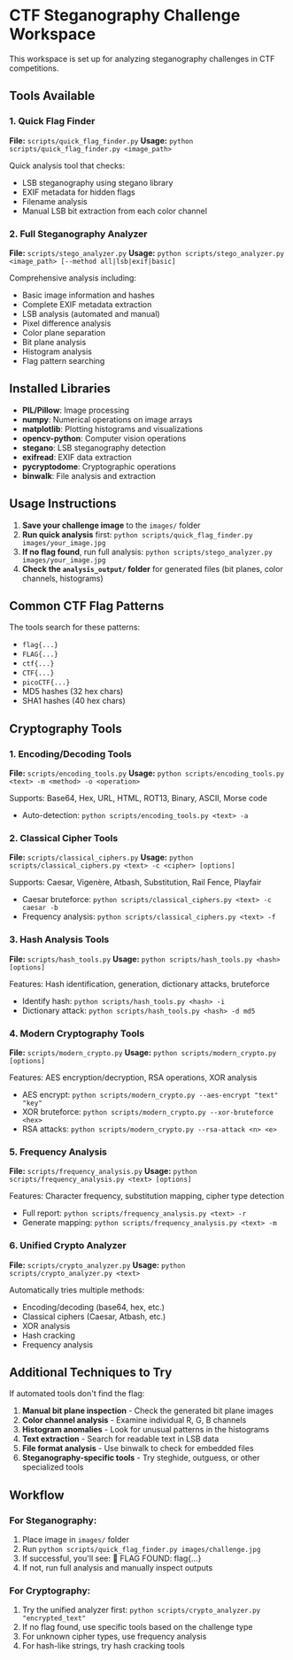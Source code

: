 # CTF Steganography Challenge Workspace

This workspace is set up for analyzing steganography challenges in CTF competitions.

## Tools Available

### 1. Quick Flag Finder
**File:** `scripts/quick_flag_finder.py`
**Usage:** `python scripts/quick_flag_finder.py <image_path>`

Quick analysis tool that checks:
- LSB steganography using stegano library
- EXIF metadata for hidden flags
- Filename analysis
- Manual LSB bit extraction from each color channel

### 2. Full Steganography Analyzer
**File:** `scripts/stego_analyzer.py` 
**Usage:** `python scripts/stego_analyzer.py <image_path> [--method all|lsb|exif|basic]`

Comprehensive analysis including:
- Basic image information and hashes
- Complete EXIF metadata extraction
- LSB analysis (automated and manual)
- Pixel difference analysis
- Color plane separation
- Bit plane analysis
- Histogram analysis
- Flag pattern searching

## Installed Libraries

- **PIL/Pillow**: Image processing
- **numpy**: Numerical operations on image arrays
- **matplotlib**: Plotting histograms and visualizations
- **opencv-python**: Computer vision operations
- **stegano**: LSB steganography detection
- **exifread**: EXIF data extraction
- **pycryptodome**: Cryptographic operations
- **binwalk**: File analysis and extraction

## Usage Instructions

1. **Save your challenge image** to the `images/` folder
2. **Run quick analysis** first: `python scripts/quick_flag_finder.py images/your_image.jpg`
3. **If no flag found**, run full analysis: `python scripts/stego_analyzer.py images/your_image.jpg`
4. **Check the `analysis_output/` folder** for generated files (bit planes, color channels, histograms)

## Common CTF Flag Patterns

The tools search for these patterns:
- `flag{...}`
- `FLAG{...}`
- `ctf{...}`
- `CTF{...}`
- `picoCTF{...}`
- MD5 hashes (32 hex chars)
- SHA1 hashes (40 hex chars)

## Cryptography Tools

### 1. Encoding/Decoding Tools
**File:** `scripts/encoding_tools.py`
**Usage:** `python scripts/encoding_tools.py <text> -m <method> -o <operation>`

Supports: Base64, Hex, URL, HTML, ROT13, Binary, ASCII, Morse code
- Auto-detection: `python scripts/encoding_tools.py <text> -a`

### 2. Classical Cipher Tools
**File:** `scripts/classical_ciphers.py`
**Usage:** `python scripts/classical_ciphers.py <text> -c <cipher> [options]`

Supports: Caesar, Vigenère, Atbash, Substitution, Rail Fence, Playfair
- Caesar bruteforce: `python scripts/classical_ciphers.py <text> -c caesar -b`
- Frequency analysis: `python scripts/classical_ciphers.py <text> -f`

### 3. Hash Analysis Tools
**File:** `scripts/hash_tools.py`
**Usage:** `python scripts/hash_tools.py <hash> [options]`

Features: Hash identification, generation, dictionary attacks, bruteforce
- Identify hash: `python scripts/hash_tools.py <hash> -i`
- Dictionary attack: `python scripts/hash_tools.py <hash> -d md5`

### 4. Modern Cryptography Tools
**File:** `scripts/modern_crypto.py`
**Usage:** `python scripts/modern_crypto.py [options]`

Features: AES encryption/decryption, RSA operations, XOR analysis
- AES encrypt: `python scripts/modern_crypto.py --aes-encrypt "text" "key"`
- XOR bruteforce: `python scripts/modern_crypto.py --xor-bruteforce <hex>`
- RSA attacks: `python scripts/modern_crypto.py --rsa-attack <n> <e>`

### 5. Frequency Analysis
**File:** `scripts/frequency_analysis.py`
**Usage:** `python scripts/frequency_analysis.py <text> [options]`

Features: Character frequency, substitution mapping, cipher type detection
- Full report: `python scripts/frequency_analysis.py <text> -r`
- Generate mapping: `python scripts/frequency_analysis.py <text> -m`

### 6. Unified Crypto Analyzer
**File:** `scripts/crypto_analyzer.py`
**Usage:** `python scripts/crypto_analyzer.py <text>`

Automatically tries multiple methods:
- Encoding/decoding (base64, hex, etc.)
- Classical ciphers (Caesar, Atbash, etc.)
- XOR analysis
- Hash cracking
- Frequency analysis

## Additional Techniques to Try

If automated tools don't find the flag:
1. **Manual bit plane inspection** - Check the generated bit plane images
2. **Color channel analysis** - Examine individual R, G, B channels
3. **Histogram anomalies** - Look for unusual patterns in the histograms
4. **Text extraction** - Search for readable text in LSB data
5. **File format analysis** - Use binwalk to check for embedded files
6. **Steganography-specific tools** - Try steghide, outguess, or other specialized tools

## Workflow

### For Steganography:
1. Place image in `images/` folder
2. Run `python scripts/quick_flag_finder.py images/challenge.jpg`
3. If successful, you'll see: 🚩 FLAG FOUND: flag{...}
4. If not, run full analysis and manually inspect outputs

### For Cryptography:
1. Try the unified analyzer first: `python scripts/crypto_analyzer.py "encrypted_text"`
2. If no flag found, use specific tools based on the challenge type
3. For unknown cipher types, use frequency analysis
4. For hash-like strings, try hash cracking tools